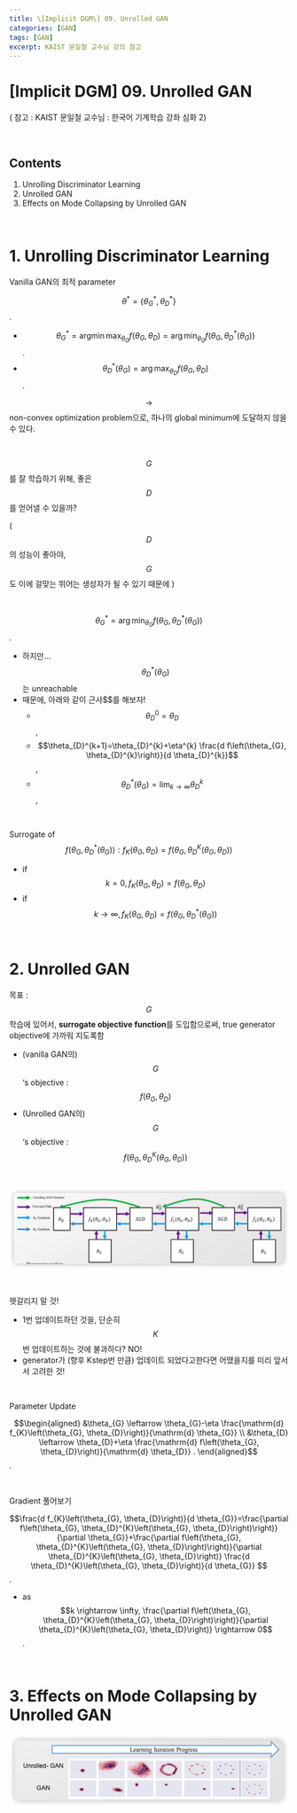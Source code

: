 ```yaml
---
title: \[Implicit DGM\] 09. Unrolled GAN
categories: [GAN]
tags: [GAN]
excerpt: KAIST 문일철 교수님 강의 참고
---
```


<script src="https://cdn.mathjax.org/mathjax/latest/MathJax.js?config=TeX-AMS-MML_HTMLorMML" type="text/javascript"></script>

# [Implicit DGM] 09. Unrolled GAN

( 참고 : KAIST 문일철 교수님 : 한국어 기계학습 강좌 심화 2)

<br>

## Contents

1. Unrolling Discriminator Learning
1. Unrolled GAN
1. Effects on Mode Collapsing by Unrolled GAN

<br>

# 1. Unrolling Discriminator Learning

Vanilla GAN의 최적 parameter 

$$\theta^{*}=\left\{\theta_{G}^{*}, \theta_{D}^{*}\right\}$$.

- $$\theta_{G}^{*}=\operatorname{argmin} \max _{\theta_{G}} f\left(\theta_{G}, \theta_{D}\right)=\arg \min _{\theta_{G}} f\left(\theta_{G}, \theta_{D}^{*}\left(\theta_{G}\right)\right)$$.
- $$\theta_{D}^{*}\left(\theta_{G}\right)=\arg \max _{\theta_{D}} f\left(\theta_{G}, \theta_{D}\right)$$.

$$\rightarrow$$ non-convex optimization problem으로, 하나의 global minimum에 도달하지 않을 수 있다.

<br>

$$G$$를 잘 학습하기 위해, 좋은 $$D$$를 얻어낼 수 있을까?

( $$D$$의 성능이 좋아야, $$G$$도 이에 걸맞는 뛰어는 생성자가 될 수 있기 때문에 )

<br>

$$\theta_{G}^{*}=\arg \min _{\theta_{G}} f\left(\theta_{G}, \theta_{D}^{*}\left(\theta_{G}\right)\right)$$.

- 하지만…$$\theta_{D}^{*}\left(\theta_{G}\right)$$는 unreachable
- 때문에, 아래와 같이 근사$$를 해보자!
  - $$\theta_{D}^{0}=\theta_{D}$$,
  - $$\theta_{D}^{k+1}=\theta_{D}^{k}+\eta^{k} \frac{d f\left(\theta_{G}, \theta_{D}^{k}\right)}{d \theta_{D}^{k}}$$,
  - $$\theta_{D}^{*}\left(\theta_{G}\right)=\lim _{k \rightarrow \infty} \theta_{D}^{k}$$,

<br>

Surrogate of $$f\left(\theta_{G}, \theta_{D}^{*}\left(\theta_{G}\right)\right): f_{K}\left(\theta_{G}, \theta_{D}\right)=f\left(\theta_{G}, \theta_{D}^{K}\left(\theta_{G}, \theta_{D}\right)\right)$$
- if $$k=0, f_{K}\left(\theta_{G}, \theta_{D}\right)=f\left(\theta_{G}, \theta_{D}\right)$$
- if $$k \rightarrow \infty, f_{K}\left(\theta_{G}, \theta_{D}\right)=f\left(\theta_{G}, \theta_{D}^{*}\left(\theta_{G}\right)\right)$$

<br>

# 2. Unrolled GAN

목표 : $$G$$ 학습에 있어서, **surrogate objective function**를 도입함으로써, true generator objective에 가까워 지도록함

- (vanilla GAN의) $$G$$‘s objective : $$f\left(\theta_{G}, \theta_{D}\right)$$
- (Unrolled GAN의) $$G$$‘s objective : $$f\left(\theta_{G}, \theta_{D}^{K}\left(\theta_{G}, \theta_{D}\right)\right)$$

<br>

![figure2](/assets/img/gan/img89.png)

<br>

헷갈리지 말 것!

- 1번 업데이트하던 것을, 단순히 $$K$$ 번 업데이트하는 것에 불과하다? NO!
- generator가 (향후 Kstep번 만큼) 업데이트 되었다고한다면 어땠을지를 미리 앞서서 고려한 것!

<br>

Parameter Update

$$\begin{aligned}
&\theta_{G} \leftarrow \theta_{G}-\eta \frac{\mathrm{d} f_{K}\left(\theta_{G}, \theta_{D}\right)}{\mathrm{d} \theta_{G}} \\
&\theta_{D} \leftarrow \theta_{D}+\eta \frac{\mathrm{d} f\left(\theta_{G}, \theta_{D}\right)}{\mathrm{d} \theta_{D}} .
\end{aligned}$$.

<br>

Gradient 풀어보기

$$\frac{d f_{K}\left(\theta_{G}, \theta_{D}\right)}{d \theta_{G}}=\frac{\partial f\left(\theta_{G}, \theta_{D}^{K}\left(\theta_{G}, \theta_{D}\right)\right)}{\partial \theta_{G}}+\frac{\partial f\left(\theta_{G}, \theta_{D}^{K}\left(\theta_{G}, \theta_{D}\right)\right)}{\partial \theta_{D}^{K}\left(\theta_{G}, \theta_{D}\right)} \frac{d \theta_{D}^{K}\left(\theta_{G}, \theta_{D}\right)}{d \theta_{G}} $$.

- as $$k \rightarrow \infty, \frac{\partial f\left(\theta_{G}, \theta_{D}^{K}\left(\theta_{G}, \theta_{D}\right)\right)}{\partial \theta_{D}^{K}\left(\theta_{G}, \theta_{D}\right)} \rightarrow 0$$.

<br>

# 3. Effects on Mode Collapsing by Unrolled GAN

![figure2](/assets/img/gan/img90.png)
